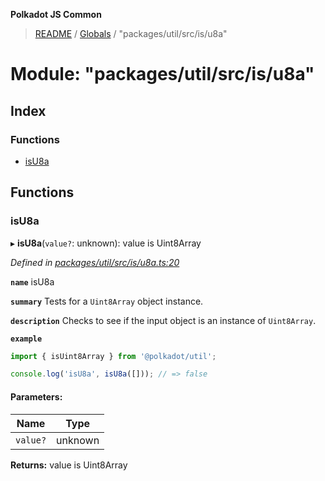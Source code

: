 **Polkadot JS Common**

> [README](../README.md) / [Globals](../globals.md) / "packages/util/src/is/u8a"

# Module: "packages/util/src/is/u8a"

## Index

### Functions

* [isU8a](_packages_util_src_is_u8a_.md#isu8a)

## Functions

### isU8a

▸ **isU8a**(`value?`: unknown): value is Uint8Array

*Defined in [packages/util/src/is/u8a.ts:20](https://github.com/polkadot-js/common/blob/ce964d2f/packages/util/src/is/u8a.ts#L20)*

**`name`** isU8a

**`summary`** Tests for a `Uint8Array` object instance.

**`description`** 
Checks to see if the input object is an instance of `Uint8Array`.

**`example`** 
<BR>

```javascript
import { isUint8Array } from '@polkadot/util';

console.log('isU8a', isU8a([])); // => false
```

#### Parameters:

Name | Type |
------ | ------ |
`value?` | unknown |

**Returns:** value is Uint8Array
